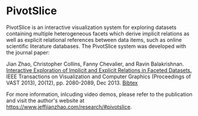 PivotSlice
========

PivotSlice is an interactive visualization system for exploring datasets containing multiple heterogeneous facets which derive implicit relations as well as explicit relational references between data items, such as online scientific literature databases. The PivotSlice system was developed with the journal paper:

Jian Zhao, Christopher Collins, Fanny Chevalier, and Ravin Balakrishnan. [Interactive Exploration of Implicit and Explicit Relations in Faceted Datasets.](https://www.jeffjianzhao.com/papers/pivotslice.pdf) IEEE Transactions on Visualization and Computer Graphics (Proceedings of VAST 2013), 20(12), pp. 2080-2089, Dec 2013. [Bibtex](https://www.jeffjianzhao.com/papers/pivotslice.bib)


For more information, inlcuding video demos, please refer to the publication and visit the author's website at https://www.jeffjianzhao.com/research/#pivotslice.
